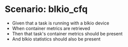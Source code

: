 # Scenario: blkio_cfq

- Given that a task is running with a blkio device
- When container metrics are retrieved
- Then that task's container metrics should be present
- And blkio statistics should also be present
